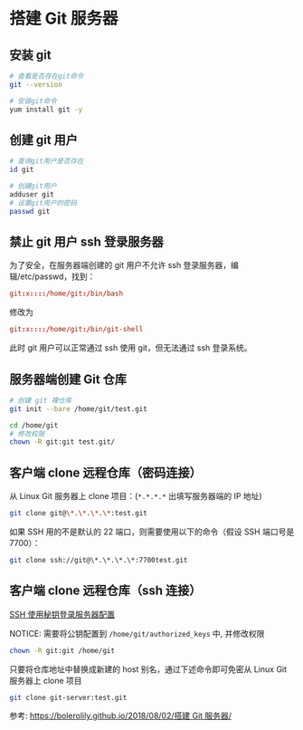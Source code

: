 # 搭建 Git 服务器

## 安装 git

```bash
# 查看是否存在git命令
git --version

# 安装git命令
yum install git -y
```

## 创建 git 用户

```bash
# 查询git用户是否存在
id git

# 创建git用户
adduser git
# 设置git用户的密码
passwd git
```

## 禁止 git 用户 ssh 登录服务器

为了安全，在服务器端创建的 git 用户不允许 ssh 登录服务器，编辑/etc/passwd，找到：

```conf
git:x::::/home/git:/bin/bash
```

修改为

```conf
git:x::::/home/git:/bin/git-shell
```

此时 git 用户可以正常通过 ssh 使用 git，但无法通过 ssh 登录系统。

## 服务器端创建 Git 仓库

```bash
# 创建 git 裸仓库
git init --bare /home/git/test.git

cd /home/git
# 修改权限
chown -R git:git test.git/
```

## 客户端 clone 远程仓库（密码连接）

从 Linux Git 服务器上 clone 项目：(`*.*.*.*` 出填写服务器端的 IP 地址)

```bash
git clone git@\*.\*.\*.\*:test.git
```

如果 SSH 用的不是默认的 22 端口，则需要使用以下的命令（假设 SSH 端口号是 7700）：

```bash
git clone ssh://git@\*.\*.\*.\*:7700test.git
```

## 客户端 clone 远程仓库（ssh 连接）

[SSH 使用秘钥登录服务器配置](../ssh/SSH秘钥登录服务器配置.md)

NOTICE: 需要将公钥配置到 `/home/git/authorized_keys` 中, 并修改权限

```bash
chown -R git:git /home/git
```

只要将仓库地址中替换成新建的 host 别名，通过下述命令即可免密从 Linux Git 服务器上 clone 项目

```bash
git clone git-server:test.git
```

参考: [https://bolerolily.github.io/2018/08/02/搭建 Git 服务器/](https://bolerolily.github.io/2018/08/02/%E6%90%AD%E5%BB%BAGit%E6%9C%8D%E5%8A%A1%E5%99%A8/)
